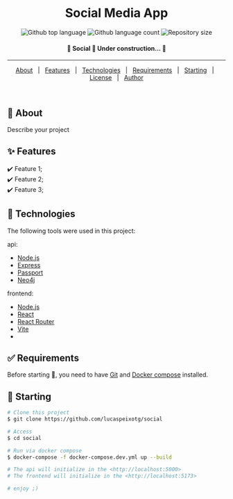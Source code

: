 <div align="center" id="top"> 
  <!-- <img src="./.github/app.gif" alt="Social" /> -->

  &#xa0;

  <!-- <a href="https://social.netlify.app">Demo</a> -->
</div>

<h1 align="center">Social Media App</h1>

<p align="center">
  <img alt="Github top language" src="https://img.shields.io/github/languages/top/LucasPeixotg/social-media-app?color=56BEB8">

  <img alt="Github language count" src="https://img.shields.io/github/languages/count/LucasPeixotg/social-media-app?color=56BEB8">

  <img alt="Repository size" src="https://img.shields.io/github/repo-size/LucasPeixotg/social-media-app?color=56BEB8">

  <!--<img alt="License" src="https://img.shields.io/github/license/LucasPeixotg/social-media-app?color=56BEB8"> -->

  <!-- <img alt="Github issues" src="https://img.shields.io/github/issues/LucasPeixotg/social-media-app?color=56BEB8" /> -->

  <!-- <img alt="Github forks" src="https://img.shields.io/github/forks/LucasPeixotg/social-media-app?color=56BEB8" /> -->

  <!-- <img alt="Github stars" src="https://img.shields.io/github/stars/LucasPeixotg/social-media-app?color=56BEB8" /> -->
</p>

<h4 align="center"> 
	🚧  Social 🚀 Under construction...  🚧
</h4> 

<hr> 

<p align="center">
  <a href="#dart-about">About</a> &#xa0; | &#xa0; 
  <a href="#sparkles-features">Features</a> &#xa0; | &#xa0;
  <a href="#rocket-technologies">Technologies</a> &#xa0; | &#xa0;
  <a href="#white_check_mark-requirements">Requirements</a> &#xa0; | &#xa0;
  <a href="#checkered_flag-starting">Starting</a> &#xa0; | &#xa0;
  <a href="#memo-license">License</a> &#xa0; | &#xa0;
  <a href="https://github.com/LucasPeixotg" target="_blank">Author</a>
</p>

<br>

## :dart: About ##

Describe your project

## :sparkles: Features ##

:heavy_check_mark: Feature 1;\
:heavy_check_mark: Feature 2;\
:heavy_check_mark: Feature 3;

## :rocket: Technologies ##

The following tools were used in this project:

api:
- [Node.js](https://nodejs.org/en/)
- [Express]()
- [Passport]()
- [Neo4j]()


frontend:
- [Node.js](https://nodejs.org/en/)
- [React](https://pt-br.reactjs.org/)
- [React Router]()
- [Vite]()
- []()

## :white_check_mark: Requirements ##

Before starting :checkered_flag:, you need to have [Git](https://git-scm.com) and [Docker compose]() installed.

## :checkered_flag: Starting ##

```bash
# Clone this project
$ git clone https://github.com/lucaspeixotg/social

# Access
$ cd social

# Run via docker compose
$ docker-compose -f docker-compose.dev.yml up --build

# The api will initialize in the <http://localhost:5000>
# The frontend will initialize in the <http://localhost:5173>

# enjoy ;)
```

<!--
## :memo: License ##

This project is under license from MIT. For more details, see the [LICENSE](LICENSE.md) file.


Made with :heart: by <a href="https://github.com/{{YOUR_GITHUB_USERNAME}}" target="_blank">{{YOUR_NAME}}</a>

&#xa0;

<a href="#top">Back to top</a>
-->
